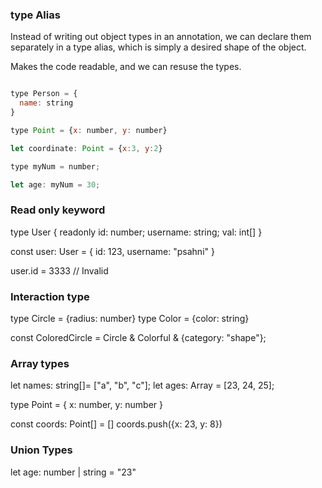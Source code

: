 ### type Alias

Instead of writing out object types in an annotation, we can declare
them separately in a type alias, which is simply a desired shape of the object.

Makes the code readable, and we can resuse the types.

```js

type Person = {
  name: string
}

type Point = {x: number, y: number}

let coordinate: Point = {x:3, y:2}

type myNum = number;

let age: myNum = 30;


```


### Read only keyword

type User {
  readonly id: number;
  username: string;
  val: int[]
}

const user: User = {
  id: 123,
  username: "psahni"
}

user.id = 3333 // Invalid

### Interaction type

type Circle = {radius: number}
type Color = {color: string}

const ColoredCircle = Circle & Colorful & {category: "shape"};


### Array types

let names: string[]= ["a", "b", "c"];
let ages: Array<number> = [23, 24, 25];


type Point = {
  x: number, 
  y: number
}

const coords: Point[] = []
coords.push({x: 23, y: 8})

### Union Types

let age: number | string = "23"
